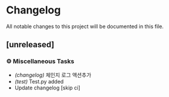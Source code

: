 # Changelog

All notable changes to this project will be documented in this file.

## [unreleased]

### ⚙️ Miscellaneous Tasks

- *(changelog)* 체인지 로그 액션추가
- *(test)* Test.py added
- Update changelog [skip ci]

<!-- generated by git-cliff -->
